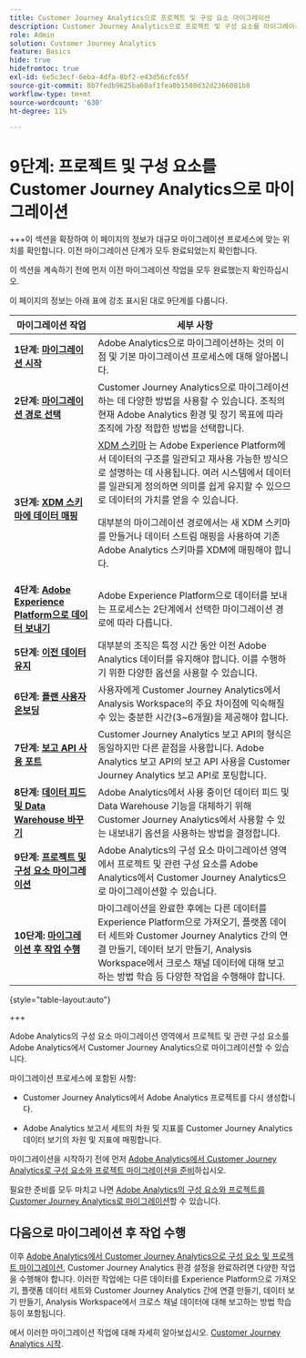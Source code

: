 ```yaml
---
title: Customer Journey Analytics으로 프로젝트 및 구성 요소 마이그레이션
description: Customer Journey Analytics으로 프로젝트 및 구성 요소를 마이그레이션하기 위한 구성 요소 마이그레이션에 대해 알아봅니다.
role: Admin
solution: Customer Journey Analytics
feature: Basics
hide: true
hidefromtoc: true
exl-id: 6e5c3ecf-6eba-4dfa-8bf2-e43d56cfc65f
source-git-commit: 8b7fedb9625ba60af1fea0b1580d32d2366081b8
workflow-type: tm+mt
source-wordcount: '630'
ht-degree: 11%

---
```


# 9단계: 프로젝트 및 구성 요소를 Customer Journey Analytics으로 마이그레이션

+++이 섹션을 확장하여 이 페이지의 정보가 대규모 마이그레이션 프로세스에 맞는 위치를 확인합니다. 이전 마이그레이션 단계가 모두 완료되었는지 확인합니다.

이 섹션을 계속하기 전에 먼저 이전 마이그레이션 작업을 모두 완료했는지 확인하십시오.

이 페이지의 정보는 아래 표에 강조 표시된 대로 9단계를 다룹니다.

| 마이그레이션 작업 | 세부 사항 |
|---------|----------|
| **1단계: [마이그레이션 시작](/help/getting-started/cja-migration/cja-migration-getstarted.md)** | Adobe Analytics으로 마이그레이션하는 것의 이점 및 기본 마이그레이션 프로세스에 대해 알아봅니다. |
| **2단계: [마이그레이션 경로 선택](/help/getting-started/cja-migration/cja-migration-path.md)** | Customer Journey Analytics으로 마이그레이션하는 데 다양한 방법을 사용할 수 있습니다. 조직의 현재 Adobe Analytics 환경 및 장기 목표에 따라 조직에 가장 적합한 방법을 선택합니다. |
| **3단계: [XDM 스키마에 데이터 매핑](/help/getting-started/cja-migration/cja-migration-xdm.md)** | [XDM 스키마](https://experienceleague.adobe.com/en/docs/experience-platform/xdm/home#xdm-schemas) 는 Adobe Experience Platform에서 데이터의 구조를 일관되고 재사용 가능한 방식으로 설명하는 데 사용됩니다. 여러 시스템에서 데이터를 일관되게 정의하면 의미를 쉽게 유지할 수 있으므로 데이터의 가치를 얻을 수 있습니다.<p>대부분의 마이그레이션 경로에서는 새 XDM 스키마를 만들거나 데이터 스트림 매핑을 사용하여 기존 Adobe Analytics 스키마를 XDM에 매핑해야 합니다.</p> |
| **4단계: [Adobe Experience Platform으로 데이터 보내기](/help/getting-started/cja-migration/cja-migration-send-to-platform.md)** | Adobe Experience Platform으로 데이터를 보내는 프로세스는 2단계에서 선택한 마이그레이션 경로에 따라 다릅니다. |
| **5단계: [이전 데이터 유지](/help/getting-started/cja-migration/cja-migration-historical-data.md)** | 대부분의 조직은 특정 시간 동안 이전 Adobe Analytics 데이터를 유지해야 합니다. 이를 수행하기 위한 다양한 옵션을 사용할 수 있습니다. |
| **6단계: [플랜 사용자 온보딩](/help/getting-started/cja-migration/cja-migration-onboarding.md)** | 사용자에게 Customer Journey Analytics에서 Analysis Workspace의 주요 차이점에 익숙해질 수 있는 충분한 시간(3~6개월)을 제공해야 합니다. |
| **7단계: [보고 API 사용 포트](/help/getting-started/cja-migration/cja-migration-api.md)** | Customer Journey Analytics 보고 API의 형식은 동일하지만 다른 끝점을 사용합니다. Adobe Analytics 보고 API의 보고 API 사용을 Customer Journey Analytics 보고 API로 포팅합니다. |
| **8단계: [데이터 피드 및 Data Warehouse 바꾸기](/help/getting-started/cja-migration/cja-migration-export-options.md)** | Adobe Analytics에서 사용 중이던 데이터 피드 및 Data Warehouse 기능을 대체하기 위해 Customer Journey Analytics에서 사용할 수 있는 내보내기 옵션을 사용하는 방법을 결정합니다. |
| <span class="preview">**9단계: [프로젝트 및 구성 요소 마이그레이션](/help/getting-started/cja-migration/cja-migration-projects.md)**</span> | <span class="preview">Adobe Analytics의 구성 요소 마이그레이션 영역에서 프로젝트 및 관련 구성 요소를 Adobe Analytics에서 Customer Journey Analytics으로 마이그레이션할 수 있습니다.</span> |
| **10단계: [마이그레이션 후 작업 수행](/help/getting-started/cja-getting-started.md)** | 마이그레이션을 완료한 후에는 다른 데이터를 Experience Platform으로 가져오기, 플랫폼 데이터 세트와 Customer Journey Analytics 간의 연결 만들기, 데이터 보기 만들기, Analysis Workspace에서 크로스 채널 데이터에 대해 보고하는 방법 학습 등 다양한 작업을 수행해야 합니다. |

{style="table-layout:auto"}

+++

Adobe Analytics의 구성 요소 마이그레이션 영역에서 프로젝트 및 관련 구성 요소를 Adobe Analytics에서 Customer Journey Analytics으로 마이그레이션할 수 있습니다.

마이그레이션 프로세스에 포함된 사항:

* Customer Journey Analytics에서 Adobe Analytics 프로젝트를 다시 생성합니다.

* Adobe Analytics 보고서 세트의 차원 및 지표를 Customer Journey Analytics 데이터 보기의 차원 및 지표에 매핑합니다.

마이그레이션을 시작하기 전에 먼저 [Adobe Analytics에서 Customer Journey Analytics로 구성 요소와 프로젝트 마이그레이션을 준비](https://experienceleague.adobe.com/docs/analytics/admin/admin-tools/component-migration/prepare-component-migration.html)하십시오.

필요한 준비를 모두 마치고 나면 [Adobe Analytics의 구성 요소와 프로젝트를 Customer Journey Analytics로 마이그레이션](https://experienceleague.adobe.com/docs/analytics/admin/admin-tools/component-migration/component-migration.html)할 수 있습니다.

## 다음으로 마이그레이션 후 작업 수행

이후 [Adobe Analytics에서 Customer Journey Analytics으로 구성 요소 및 프로젝트 마이그레이션](https://experienceleague.adobe.com/docs/analytics/admin/admin-tools/component-migration/component-migration.html), Customer Journey Analytics 환경 설정을 완료하려면 다양한 작업을 수행해야 합니다. 이러한 작업에는 다른 데이터를 Experience Platform으로 가져오기, 플랫폼 데이터 세트와 Customer Journey Analytics 간에 연결 만들기, 데이터 보기 만들기, Analysis Workspace에서 크로스 채널 데이터에 대해 보고하는 방법 학습 등이 포함됩니다.

에서 이러한 마이그레이션 작업에 대해 자세히 알아보십시오. [Customer Journey Analytics 시작](/help/getting-started/cja-getting-started.md).
